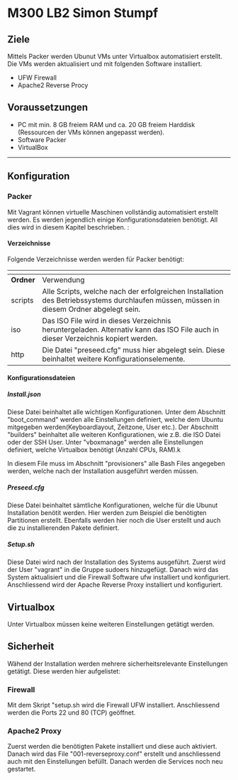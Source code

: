 # M300 LB2 Simon Stumpf



## Ziele

Mittels Packer werden Ubunut VMs unter Virtualbox automatisiert erstellt. Die VMs werden aktualisiert und mit folgenden Software installiert. 
* UFW Firewall 
* Apache2 Reverse Procy


## Voraussetzungen

* PC mit min. 8 GB freiem RAM und ca. 20 GB freiem Harddisk (Ressourcen der VMs können angepasst werden).
* Software Packer
* VirtualBox

-------------------
  
## Konfiguration
### Packer
Mit Vagrant können virtuelle Maschinen vollständig automatisiert erstellt werden. Es werden jegendlich einige Konfigurationsdateien benötigt. All dies wird in diesem Kapitel beschrieben. :
#### Verzeichnisse

Folgende Verzeichnisse werden werden für Packer benötigt:

<tab>    | <tab>
--------------------|--------------------------------------------------------------------------------------------------------------------------------------------------------------------
**Ordner**   | Verwendung
scripts        | Alle Scripts, welche nach der erfolgreichen Installation des Betriebssystems durchlaufen müssen, müssen in diesem Ordner abgelegt sein.
iso       | Das ISO File wird in dieses Verzeichnis heruntergeladen. Alternativ kann das ISO File auch in dieser Verzeichnis kopiert werden. 
http| Die Datei "preseed.cfg" muss hier abgelegt sein. Diese beinhaltet weitere Konfigurationselemente.

#### Konfigurationsdateien
##### Install.json
Diese Datei beinhaltet alle wichtigen Konfigurationen. Unter dem Abschnitt "boot_command" werden alle Einstellungen definiert, welche dem Ubuntu mitgegeben werden(Keyboardlayout, Zeitzone, User etc.). 
Der Abschnitt "builders" beinhaltet alle weiteren Konfigurationen, wie z.B. die ISO Datei oder der SSH User. 
Unter "vboxmanage" werden alle Einstellungen definiert, welche Virtualbox benötigt (Anzahl CPUs, RAM).k

In diesem File muss im Abschnitt "provisioners" alle Bash Files angegeben werden, welche nach der Installation ausgeführt werden müssen. 
##### Preseed.cfg
Diese Datei beinhaltet sämtliche Konfigurationen, welche für die Ubunut Installation benötit werden. Hier werden zum Beispiel die benötigten Partitionen erstellt. Ebenfalls werden hier noch die User erstellt und auch die zu installierenden Pakete definiert. 
##### Setup.sh
Diese Datei wird nach der Installation des Systems ausgeführt. 
Zuerst wird der User "vagrant" in die Gruppe sudoers hinzugefügt. Danach wird das System aktualisiert und die Firewall Software ufw installiert und konfiguriert. Anschliessend wird der Apache Reverse Proxy installiert und konfiguriert. 
## Virtualbox
Unter Virtualbox müssen keine weiteren Einstellungen getätigt werden. 

## Sicherheit
Wähend der Installation werden mehrere sicherheitsrelevante Einstellungen getätigt. Diese werden hier aufgelistet:
### Firewall
Mit dem Skript "setup.sh wird die Firewall UFW installiert. Anschliessend werden die Ports 22 und 80 (TCP) geöffnet.
### Apache2 Proxy
Zuerst werden die benötigten Pakete installiert und diese auch aktiviert. 
Danach wird das File "001-reverseproxy.conf" erstellt und anschliessend auch mit den Einstellungen befüllt. 
Danach werden die Services noch neu gestartet. 
